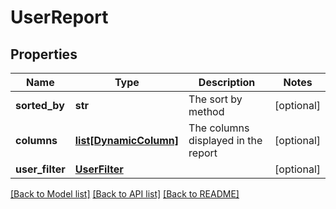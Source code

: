 # UserReport

## Properties
Name | Type | Description | Notes
------------ | ------------- | ------------- | -------------
**sorted_by** | **str** | The sort by method | [optional] 
**columns** | [**list[DynamicColumn]**](DynamicColumn.md) | The columns displayed in the report | [optional] 
**user_filter** | [**UserFilter**](UserFilter.md) |  | [optional] 

[[Back to Model list]](../README.md#documentation-for-models) [[Back to API list]](../README.md#documentation-for-api-endpoints) [[Back to README]](../README.md)

